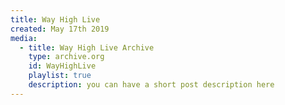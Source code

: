 ```yaml
---
title: Way High Live
created: May 17th 2019
media:
  - title: Way High Live Archive
    type: archive.org
    id: WayHighLive
    playlist: true
    description: you can have a short post description here
---
```


